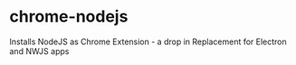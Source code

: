 # chrome-nodejs
Installs NodeJS as Chrome Extension - a drop in Replacement for Electron and NWJS apps 
